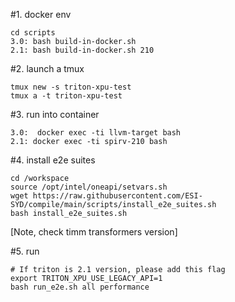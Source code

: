 

#1. docker env 
```
cd scripts
3.0: bash build-in-docker.sh
2.1: bash build-in-docker.sh 210
```

#2. launch a tmux 
```
tmux new -s triton-xpu-test
tmux a -t triton-xpu-test
```
#3. run into container
```
3.0:  docker exec -ti llvm-target bash
2.1: docker exec -ti spirv-210 bash
```
#4. install e2e suites
```
cd /workspace
source /opt/intel/oneapi/setvars.sh
wget https://raw.githubusercontent.com/ESI-SYD/compile/main/scripts/install_e2e_suites.sh
bash install_e2e_suites.sh
```
[Note, check timm transformers version]

#5. run
```
# If triton is 2.1 version, please add this flag
export TRITON_XPU_USE_LEGACY_API=1
bash run_e2e.sh all performance

```

